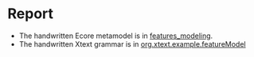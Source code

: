 # Report

- The handwritten Ecore metamodel is in [features_modeling](../project/features_modeling).
- The handwritten Xtext grammar is in [org.xtext.example.featureModel](../project/org.xtext.example.featureModel)
